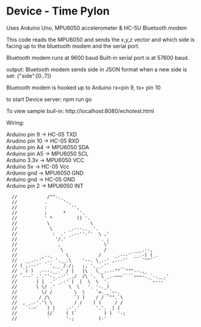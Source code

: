 # Device - Time Pylon

Uses Arduino Uno,
MPU6050 accelerometer &
HC-5U Bluetooth modem

This code reads the MPU6050 and sends the x,y,z vector and which side is facing up to the 
bluetooth modem and the serial port.

Bluetooth modem runs at 9600 baud
Built-in serial port is at 57600 baud.

output:
Bluetooth modem sends side in JSON format when a new side is set:
{"side":[0..7]}

Bluetooth modem is hooked up to Arduino rx=pin 9, tx= pin 10

to start Device server:
npm run go

To view sample buil-in:
http://localhost:8080/echotest.html

Wiring:

Arduino pin 9  -> HC-05 TXD<br>
Arudino pin 10 -> HC-05 RXD<br>
Arduino pin A4 -> MPU6050 SDA<br>
Arduino pin A5 -> MPU6050 SCL<br>
Arduino 3.3v   -> MPU6050 VCC<br>
Arduino 5v     -> HC-05 Vcc<br>
Ardunio gnd    -> MPU6050 GND<br>
Arduino gnd    -> HC-05 GND<br>
Arduino pin 2  -> MPU6050 INT<br>

```
  //           /""-._
  //          .      '-,
  //          :         '',
  //          ;      *     '.
  //          ' *         () '.
  //           \               \
  //            \      _.---.._ '.
  //             :  .' _.--''-''  \ ,'
  //              '/.'             . ;
  //               ,                \'
  //                \               /          ___.--,
  //         _.._     \           /     _.---'`__.-( (_.
  //   __.--'`_.. '.__.\    '--. \_.-' ,.--'`     `""`
  // ( ,.--'`   ',__ /./;   ;, '.__.'`    __
  // _`) )  .---.__.' / |   |\   \__..--""  """--.,_
  // `---' .'.''-._.-'`_./  /\ '.  \ _.-~~~````~~~-._`-.__.'
  //       | |  .' _.-' |  |  \  \  '.               `~---`
  //       \ \/ .'     \  \   '. '-._)
  //         \/ /        \  \    `=.__`~-.
  //        / /\         `) )    / / `"".`\
  //  , _.-'.'\ \        / /    ( (     / /
  //   `--~`   ) )    .-'.'      '.'.  | (
  //           (/`    ( (`          ) )  '-;
  //           `      '-;         (-'
  ```
